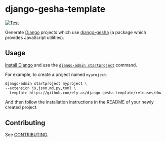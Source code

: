 # django-gesha-template

[![Test](https://github.com/ely-as/django-gesha-template/actions/workflows/test.yml/badge.svg?branch=main)](https://github.com/ely-as/django-gesha-template/actions/workflows/test.yml)

Generate [Django](https://www.djangoproject.com/) projects which use
[django-gesha](https://github.com/ely-as/django-gesha) (a package which provides
JavaScript utilities).

## Usage

[Install Django](https://docs.djangoproject.com/en/stable/intro/install/) and use the
[`django-admin startproject`](https://docs.djangoproject.com/en/stable/ref/django-admin/#startproject)
command.

For example, to create a project named `myproject`:
```sh
django-admin startproject myproject \
--extension js,json,md,py,toml \
--template https://github.com/ely-as/django-gesha-template/releases/download/v0.1a3/django-gesha-template.zip
```

And then follow the installation instructions in the README of your newly created
project.

## Contributing

See [CONTRIBUTING](CONTRIBUTING.md).
